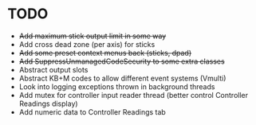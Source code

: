 # TODO

* ~~Add maximum stick output limit in some way~~
* Add cross dead zone (per axis) for sticks
* ~~Add some preset context menus back (sticks, dpad)~~
* ~~Add SuppressUnmanagedCodeSecurity to some extra classes~~
* Abstract output slots
* Abstract KB+M codes to allow different event systems (Vmulti)
* Look into logging exceptions thrown in background threads
* Add mutex for controller input reader thread (better control
Controller Readings display)
* Add numeric data to Controller Readings tab

